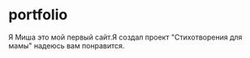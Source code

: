 # portfolio
Я Миша это мой первый сайт.Я создал проект "Стихотворения для мамы" надеюсь вам понравится.
